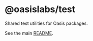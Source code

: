 # @oasislabs/test

Shared test utilities for Oasis packages.

See the main [README](https://github.com/oasislabs/oasis.js/blob/master/README.md).
